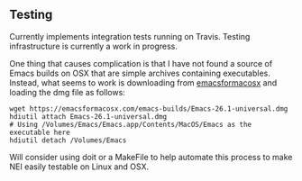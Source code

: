 ## Testing

Currently implements integration tests running on Travis. Testing
infrastructure is currently a work in progress.

One thing that causes complication is that I have not found a source of
Emacs builds on OSX that are simple archives containing
executables. Instead, what seems to work is downloading from
[emacsformacosx](https://emacsformacosx.com) and loading the dmg file as
follows:


```shell
wget https://emacsformacosx.com/emacs-builds/Emacs-26.1-universal.dmg
hdiutil attach Emacs-26.1-universal.dmg
# Using /Volumes/Emacs/Emacs.app/Contents/MacOS/Emacs as the executable here
hdiutil detach /Volumes/Emacs
```

Will consider using doit or a MakeFile to help automate this process to
make NEI easily testable on Linux and OSX.
